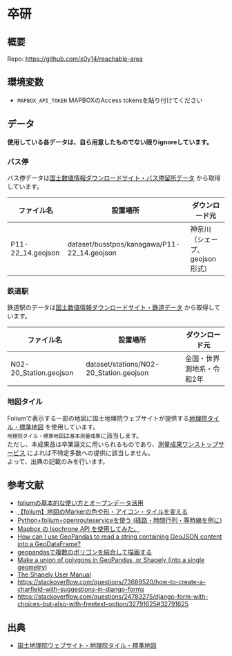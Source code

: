 # 卒研

## 概要

Repo: https://github.com/x0y14/reachable-area

## 環境変数

- `MAPBOX_API_TOKEN` MAPBOXのAccess tokensを貼り付けてください

## データ

**使用している各データは、自ら用意したものでない限りignoreしています。**

### バス停

バス停データは[国土数値情報ダウンロードサイト・バス停留所データ](https://nlftp.mlit.go.jp/ksj/gml/datalist/KsjTmplt-P11-v3_0.html)
から取得しています。

| ファイル名             | 設置場所                                        | ダウンロード元             |
|-------------------|---------------------------------------------|---------------------|
| P11-22_14.geojson | dataset/busstpos/kanagawa/P11-22_14.geojson | 神奈川（シェープ、geojson形式） |

### 鉄道駅

鉄道駅のデータは[国土数値情報ダウンロードサイト・鉄道データ](https://nlftp.mlit.go.jp/ksj/gml/datalist/KsjTmplt-N02-v2_3.html)
から取得しています。

| ファイル名                  | 設置場所                                    | ダウンロード元       |
|------------------------|-----------------------------------------|---------------| 
| N02-20_Station.geojson | dataset/stations/N02-20_Station.geojson | 全国・世界測地系・令和2年 |

### 地図タイル

Foliumで表示する一部の地図に国土地理院ウェブサイトが提供する[地理院タイル・標準地図](https://maps.gsi.go.jp/development/ichiran.html#std)
を使用しています。  
`地理院タイル・標準地図`は`基本測量成果`に該当します。  
ただし、本成果品は卒業論文に用いられるものであり、[測量成果ワンストップサービス](https://onestop.gsi.go.jp/onestopservice/navi/nav5-2.html#5-2)
によれば不特定多数への提供に該当しません。  
よって、出典の記載のみを行います。

## 参考文献

- [foliumの基本的な使い方とオープンデータ活用](https://qiita.com/Kumanuron-1910/items/12ce7aa02922927de2f4)
- [【folium】地図のMarkerの色や形・アイコン・タイルを変える](https://chayarokurokuro.hatenablog.com/entry/2020/09/02/212350)
- [Python+folium+openrouteserviceを使う (経路・時間行列・等時線を例に)](https://zenn.dev/takilog/articles/2be029ccd35972)
- [Mapbox の Isochrone API を使用してみた。](https://freedom-tech.hatenablog.com/entry/2020/09/27/231438)
- [How can I use GeoPandas to read a string containing GeoJSON content into a GeoDataFrame?](https://gis.stackexchange.com/questions/420163/how-can-i-use-geopandas-to-read-a-string-containing-geojson-content-into-a-geoda)
- [geopandasで複数のポリゴンを結合して描画する](https://qiita.com/HidKamiya/items/30c0620ded6013979cad)
- [Make a union of polygons in GeoPandas, or Shapely (into a single geometry)](https://stackoverflow.com/questions/40385782/make-a-union-of-polygons-in-geopandas-or-shapely-into-a-single-geometry)
- [The Shapely User Manual](https://shapely.readthedocs.io/en/stable/manual.html#shapely.ops.unary_union)
- https://stackoverflow.com/questions/73689520/how-to-create-a-charfield-with-suggestions-in-django-forms
- https://stackoverflow.com/questions/24783275/django-form-with-choices-but-also-with-freetext-option/32791625#32791625

## 出典

- [国土地理院ウェブサイト・地理院タイル・標準地図](https://maps.gsi.go.jp/development/ichiran.html#std)